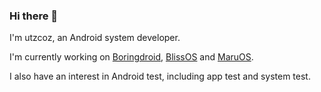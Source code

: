 ### Hi there 👋

I'm utzcoz, an Android system developer.

I'm currently working on [Boringdroid](https://github.com/boringdroid), [BlissOS](https://www.blissos.org/) and [MaruOS](https://github.com/maruos/).

I also have an interest in Android test, including app test and system test.
